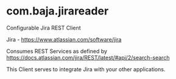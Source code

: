 # com.baja.jirareader
Configurable Jira REST Client

Jira - https://www.atlassian.com/software/jira

Consumes REST Services as defined by https://docs.atlassian.com/jira/REST/latest/#api/2/search-search

This Client serves to integrate Jira with your other applications.
